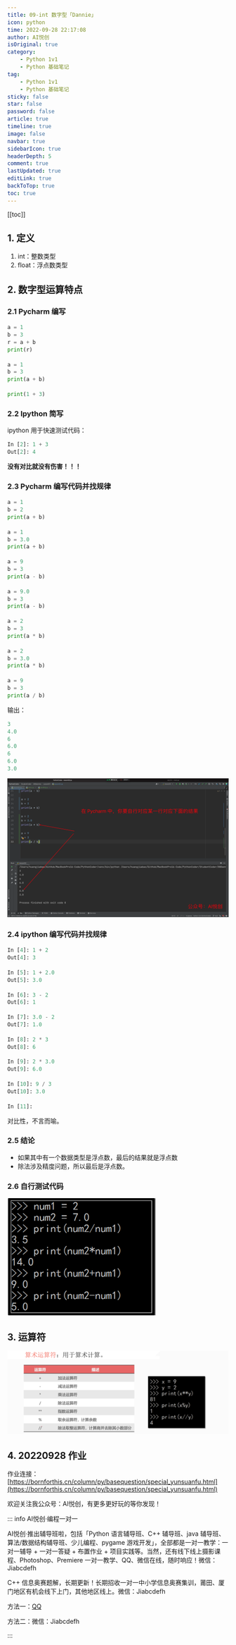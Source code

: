 ```yaml
---
title: 09-int 数字型「Dannie」
icon: python
time: 2022-09-28 22:17:08
author: AI悦创
isOriginal: true
category: 
    - Python 1v1
    - Python 基础笔记
tag:
    - Python 1v1
    - Python 基础笔记
sticky: false
star: false
password: false
article: true
timeline: true
image: false
navbar: true
sidebarIcon: true
headerDepth: 5
comment: true
lastUpdated: true
editLink: true
backToTop: true
toc: true
---
```


[[toc]]

## 1. 定义

1. int：整数类型
2. float：浮点数类型

## 2. 数字型运算特点

### 2.1 Pycharm 编写

```python
a = 1
b = 3
r = a + b
print(r)

a = 1
b = 3
print(a + b)

print(1 + 3)
```

### 2.2 Ipython 简写

ipython 用于快速测试代码：

```python
In [2]: 1 + 3
Out[2]: 4
```

**没有对比就没有伤害！！！**

### 2.3 Pycharm 编写代码并找规律

```python
a = 1
b = 2
print(a + b)

a = 1
b = 3.0
print(a + b)

a = 9
b = 3
print(a - b)

a = 9.0
b = 3
print(a - b)

a = 2
b = 3
print(a * b)

a = 2
b = 3.0
print(a * b)

a = 9
b = 3
print(a / b)
```

输出：

```python
3
4.0
6
6.0
6
6.0
3.0
```

![image-20220928223619952](./09.assets/image-20220928223619952.png)



### 2.4 ipython 编写代码并找规律

```python
In [4]: 1 + 2
Out[4]: 3

In [5]: 1 + 2.0
Out[5]: 3.0

In [6]: 3 - 2
Out[6]: 1

In [7]: 3.0 - 2
Out[7]: 1.0

In [8]: 2 * 3
Out[8]: 6

In [9]: 2 * 3.0
Out[9]: 6.0

In [10]: 9 / 3
Out[10]: 3.0

In [11]:
```

对比性，不言而喻。



### 2.5 结论

- 如果其中有一个数据类型是浮点数，最后的结果就是浮点数
- 除法涉及精度问题，所以最后是浮点数。

### 2.6 自行测试代码

<img src="./09.assets/image-20220928224439710.png" alt="image-20220928224439710" style="zoom:33%;" />

## 3. 运算符

![image-20220928224925725](./09.assets/image-20220928224925725.png)



## 4. 20220928 作业

作业连接：[https://bornforthis.cn/column/py/basequestion/special_yunsuanfu.html](https://bornforthis.cn/column/py/basequestion/special_yunsuanfu.html)













欢迎关注我公众号：AI悦创，有更多更好玩的等你发现！

::: info AI悦创·编程一对一

AI悦创·推出辅导班啦，包括「Python 语言辅导班、C++ 辅导班、java 辅导班、算法/数据结构辅导班、少儿编程、pygame 游戏开发」，全部都是一对一教学：一对一辅导 + 一对一答疑 + 布置作业 + 项目实践等。当然，还有线下线上摄影课程、Photoshop、Premiere 一对一教学、QQ、微信在线，随时响应！微信：Jiabcdefh

C++ 信息奥赛题解，长期更新！长期招收一对一中小学信息奥赛集训，莆田、厦门地区有机会线下上门，其他地区线上。微信：Jiabcdefh

方法一：[QQ](http://wpa.qq.com/msgrd?v=3&uin=1432803776&site=qq&menu=yes)

方法二：微信：Jiabcdefh

:::
